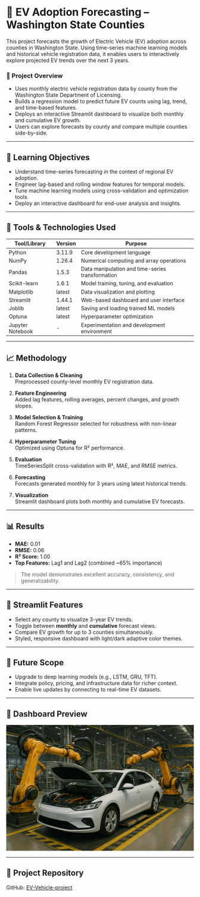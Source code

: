 
# 🔮 EV Adoption Forecasting – Washington State Counties

This project forecasts the growth of Electric Vehicle (EV) adoption across counties in Washington State. Using time-series machine learning models and historical vehicle registration data, it enables users to interactively explore projected EV trends over the next 3 years.

### 📌 Project Overview

- Uses monthly electric vehicle registration data by county from the Washington State Department of Licensing.
- Builds a regression model to predict future EV counts using lag, trend, and time-based features.
- Deploys an interactive Streamlit dashboard to visualize both monthly and cumulative EV growth.
- Users can explore forecasts by county and compare multiple counties side-by-side.

---

## 🎯 Learning Objectives

- Understand time-series forecasting in the context of regional EV adoption.
- Engineer lag-based and rolling window features for temporal models.
- Tune machine learning models using cross-validation and optimization tools.
- Deploy an interactive dashboard for end-user analysis and insights.

---

## 🧰 Tools & Technologies Used

| Tool/Library        | Version     | Purpose                                               |
|---------------------|-------------|--------------------------------------------------------|
| Python              | 3.11.9      | Core development language                             |
| NumPy               | 1.26.4      | Numerical computing and array operations              |
| Pandas              | 1.5.3       | Data manipulation and time-series transformation      |
| Scikit-learn        | 1.6.1       | Model training, tuning, and evaluation                |
| Matplotlib          | latest      | Data visualization and plotting                       |
| Streamlit           | 1.44.1      | Web-based dashboard and user interface                |
| Joblib              | latest      | Saving and loading trained ML models                  |
| Optuna              | latest      | Hyperparameter optimization                           |
| Jupyter Notebook    | -           | Experimentation and development environment           |

---

## 📈 Methodology

1. **Data Collection & Cleaning**  
   Preprocessed county-level monthly EV registration data.

2. **Feature Engineering**  
   Added lag features, rolling averages, percent changes, and growth slopes.

3. **Model Selection & Training**  
   Random Forest Regressor selected for robustness with non-linear patterns.

4. **Hyperparameter Tuning**  
   Optimized using Optuna for R² performance.

5. **Evaluation**  
   TimeSeriesSplit cross-validation with R², MAE, and RMSE metrics.

6. **Forecasting**  
   Forecasts generated monthly for 3 years using latest historical trends.

7. **Visualization**  
   Streamlit dashboard plots both monthly and cumulative EV forecasts.

---

## 📊 Results

- **MAE:** 0.01  
- **RMSE:** 0.06  
- **R² Score:** 1.00  
- **Top Features:** Lag1 and Lag2 (combined ~65% importance)

> The model demonstrates excellent accuracy, consistency, and generalizability.

---

## 🚀 Streamlit Features

- Select any county to visualize 3-year EV trends.
- Toggle between **monthly** and **cumulative** forecast views.
- Compare EV growth for up to 3 counties simultaneously.
- Styled, responsive dashboard with light/dark adaptive color themes.

---

## 🧠 Future Scope

- Upgrade to deep learning models (e.g., LSTM, GRU, TFT).
- Integrate policy, pricing, and infrastructure data for richer context.
- Enable live updates by connecting to real-time EV datasets.

---

## 📸 Dashboard Preview

![Dashboard Preview](./image.png)

---

## 🔗 Project Repository

GitHub: [EV-Vehicle-project](https://github.com/Animofly/EV-Vehicle-project)
